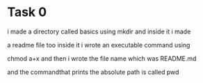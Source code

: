 # Task 0
i made a directory called basics using mkdir and inside it i made

a readme file too inside it i wrote an executable command using 

chmod a+x and then i wrote the file name which was README.md

 and the commandthat prints the absolute path is called pwd
